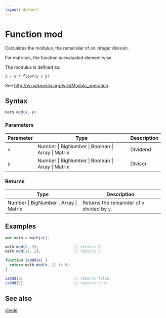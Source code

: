 ```yaml
---
layout: default
---
```


# Function mod

Calculates the modulus, the remainder of an integer division.

For matrices, the function is evaluated element wise.

The modulus is defined as:

    x - y * floor(x / y)

See http://en.wikipedia.org/wiki/Modulo_operation.


## Syntax

```js
math.mod(x, y)
```

### Parameters

Parameter | Type | Description
--------- | ---- | -----------
`x` | Number &#124; BigNumber &#124; Boolean &#124; Array &#124; Matrix | Dividend
`y` | Number &#124; BigNumber &#124; Boolean &#124; Array &#124; Matrix | Divisor

### Returns

Type | Description
---- | -----------
Number &#124; BigNumber &#124; Array &#124; Matrix | Returns the remainder of `x` divided by `y`.


## Examples

```js
var math = mathjs();

math.mod(8, 3);                // returns 2
math.mod(11, 2);               // returns 1

function isOdd(x) {
  return math.mod(x, 2) != 0;
}

isOdd(2);                      // returns false
isOdd(3);                      // returns true
```


## See also

[divide](divide.html)


<!-- Note: This file is automatically generated from source code comments. Changes made in this file will be overridden. -->
